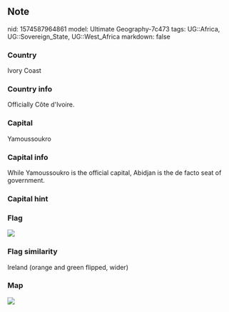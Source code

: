 ## Note
nid: 1574587964861
model: Ultimate Geography-7c473
tags: UG::Africa, UG::Sovereign_State, UG::West_Africa
markdown: false

### Country
Ivory Coast

### Country info
Officially Côte d'Ivoire.

### Capital
Yamoussoukro

### Capital info
While Yamoussoukro is the official capital, Abidjan is the de facto seat of government.

### Capital hint


### Flag
<img src="ug-flag-ivory_coast.svg">

### Flag similarity
Ireland (orange and green flipped, wider)

### Map
<img src="ug-map-ivory_coast.png">
